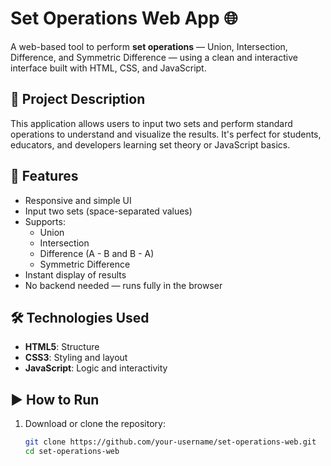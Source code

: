 # Set Operations Web App 🌐

A web-based tool to perform **set operations** — Union, Intersection, Difference, and Symmetric Difference — using a clean and interactive interface built with HTML, CSS, and JavaScript.

## 📘 Project Description

This application allows users to input two sets and perform standard operations to understand and visualize the results. It's perfect for students, educators, and developers learning set theory or JavaScript basics.

## 🚀 Features

- Responsive and simple UI
- Input two sets (space-separated values)
- Supports:
  - Union
  - Intersection
  - Difference (A - B and B - A)
  - Symmetric Difference
- Instant display of results
- No backend needed — runs fully in the browser

## 🛠️ Technologies Used

- **HTML5**: Structure
- **CSS3**: Styling and layout
- **JavaScript**: Logic and interactivity


## ▶️ How to Run

1. Download or clone the repository:
   ```bash
   git clone https://github.com/your-username/set-operations-web.git
   cd set-operations-web

